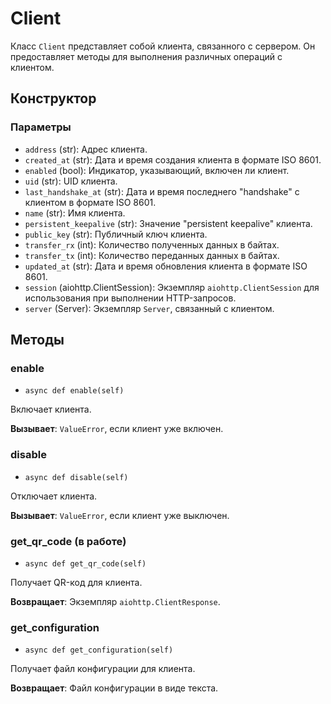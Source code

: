 # Client

Класс `Client` представляет собой клиента, связанного с сервером. Он предоставляет методы для выполнения различных операций с клиентом.

## Конструктор

### Параметры

- `address` (str): Адрес клиента.
- `created_at` (str): Дата и время создания клиента в формате ISO 8601.
- `enabled` (bool): Индикатор, указывающий, включен ли клиент.
- `uid` (str): UID клиента.
- `last_handshake_at` (str): Дата и время последнего "handshake" с клиентом в формате ISO 8601.
- `name` (str): Имя клиента.
- `persistent_keepalive` (str): Значение "persistent keepalive" клиента.
- `public_key` (str): Публичный ключ клиента.
- `transfer_rx` (int): Количество полученных данных в байтах.
- `transfer_tx` (int): Количество переданных данных в байтах.
- `updated_at` (str): Дата и время обновления клиента в формате ISO 8601.
- `session` (aiohttp.ClientSession): Экземпляр `aiohttp.ClientSession` для использования при выполнении HTTP-запросов.
- `server` (Server): Экземпляр `Server`, связанный с клиентом.

## Методы

### enable

- `async def enable(self)`

Включает клиента.

**Вызывает**: `ValueError`, если клиент уже включен.

### disable

- `async def disable(self)`

Отключает клиента.

**Вызывает**: `ValueError`, если клиент уже выключен.

### get_qr_code (в работе)

- `async def get_qr_code(self)`

Получает QR-код для клиента.

**Возвращает**: Экземпляр `aiohttp.ClientResponse`.

### get_configuration

- `async def get_configuration(self)`

Получает файл конфигурации для клиента.

**Возвращает**: Файл конфигурации в виде текста.
